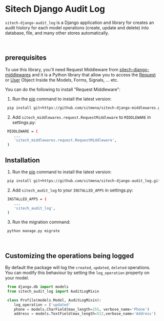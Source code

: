 # Sitech Django Audit Log
`sitech-django-audit_log` is a Django application and library for creates an audit history for each model operations (create, update and delete) into database, file, and many other stores automatically.

<br/>


## prerequisites
To use this library, you'll need Request Middleware from [sitech-django-middlewares](https://github.com/sitmena/sitech-django-middlewares)  and it is a Python library that allow you to access the [Request](https://docs.djangoproject.com/en/2.2/ref/request-response/#httprequest-objects) or [User](https://docs.djangoproject.com/en/2.2/ref/request-response/#django.http.HttpRequest.user) Object Inside the Models, Forms, Signals, ... etc.

You can do the following to install "Request Middleware":
1. Run the [pip](https://pip.pypa.io/en/stable/) command to install the latest version:
```bash
 pip install git+https://github.com/sitmena/sitech-django-middlewares.git@v1.0.1
```
 2. Add `sitech_middlewares.request.RequestMiddleware` to `MIDDLEWARE` in settings.py:
 
```bash
 MIDDLEWARE = (
    ...
    'sitech_middlewares.request.RequestMiddleware',
 )
```

## Installation

1. Run the [pip](https://pip.pypa.io/en/stable/) command to install the latest version:
```bash
 pip install git+https://github.com/sitmena/sitech-django-audit_log.git
```

2. Add `sitech_audit_log` to your `INSTALLED_APPS` in settings.py:
```bash
 INSTALLED_APPS = (
    ...
    'sitech_audit_log',
 )
```
3. Run the migration command:
```bash
 python manage.py migrate
```
<br>

## Customizing the operations being logged
By default the package will log the  `created`,  `updated`,  `deleted`  operations. You can modify this behaviour by setting the  `log_operation`  property on your model.

```python
 from django.db import models
 from sitech_audit_log import AuditLogMixin

 class Profile(models.Model, AuditLogMixin):  
	log_operation = ['updated'
	phone = models.CharField(max_length=255, verbose_name='Phone')
	address = models.TextField(max_length=512,verbose_name='Address')
```	
